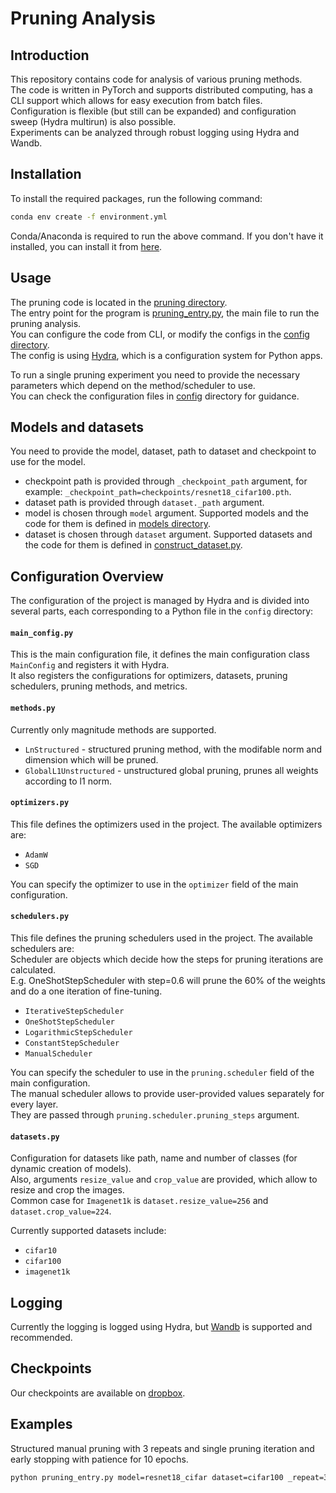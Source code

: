 # Pruning Analysis

## Introduction
This repository contains code for analysis of various pruning methods.\
The code is written in PyTorch and supports distributed computing, has a CLI support which allows for easy execution from batch files.\
Configuration is flexible (but still can be expanded) and configuration sweep (Hydra multirun) is also possible.\
Experiments can be analyzed through robust logging using Hydra and Wandb.

## Installation
To install the required packages, run the following command:
```bash
conda env create -f environment.yml
```
Conda/Anaconda is required to run the above command. If you don't have it installed, you can install it from [here](https://www.anaconda.com/products/distribution).

## Usage
The pruning code is located in the [pruning directory](pruning).\
The entry point for the program is [pruning_entry.py](pruning/pruning_entry.py), the main file to run the pruning analysis. \
You can configure the code from CLI, or modify the configs in the [config directory](pruning/config).\
The config is using [Hydra](https://hydra.cc/), which is  a configuration system for Python apps.

To run a single pruning experiment you need to provide the necessary parameters which depend on the method/scheduler to use.\
You can check the configuration files in [config](pruning/config) directory for guidance.

## Models and datasets
You need to provide the model, dataset, path to dataset and checkpoint to use for the model.

- checkpoint path is provided through `_checkpoint_path` argument, for example: `_checkpoint_path=checkpoints/resnet18_cifar100.pth`.
- dataset path is provided through `dataset._path` argument.
- model is chosen through `model` argument. Supported models and the code for them is defined in [models directory](pruning/architecture/models).
- dataset is chosen through `dataset` argument. Supported datasets and the code for them is defined in [construct_dataset.py](pruning/architecture/construct_dataset.py).

## Configuration Overview

The configuration of the project is managed by Hydra and is divided into several parts, each corresponding to a Python file in the `config` directory:

#### `main_config.py`

This is the main configuration file, it defines the main configuration class `MainConfig` and registers it with Hydra.\
It also registers the configurations for optimizers, datasets, pruning schedulers, pruning methods, and metrics.

#### `methods.py`

Currently only magnitude methods are supported.
- `LnStructured` - structured pruning method, with the modifable norm and dimension which will be pruned.
- `GlobalL1Unstructured` - unstructured global pruning, prunes all weights according to l1 norm.

#### `optimizers.py`

This file defines the optimizers used in the project. The available optimizers are:

- `AdamW`
- `SGD`

You can specify the optimizer to use in the `optimizer` field of the main configuration.

#### `schedulers.py`

This file defines the pruning schedulers used in the project. The available schedulers are:\
Scheduler are objects which decide how the steps for pruning iterations are calculated.\
E.g. OneShotStepScheduler with step=0.6 will prune the 60% of the weights and do a one iteration of fine-tuning.

- `IterativeStepScheduler` 
- `OneShotStepScheduler`
- `LogarithmicStepScheduler`
- `ConstantStepScheduler`
- `ManualScheduler`

You can specify the scheduler to use in the `pruning.scheduler` field of the main configuration.\
The manual scheduler allows to provide user-provided values separately for every layer.\
They are passed through `pruning.scheduler.pruning_steps` argument.

#### `datasets.py`
Configuration for datasets like path, name and number of classes (for dynamic creation of models).\
Also, arguments `resize_value` and `crop_value` are provided, which allow to resize and crop the images.\
Common case for `Imagenet1k` is `dataset.resize_value=256` and `dataset.crop_value=224`.

Currently supported datasets include:
- `cifar10`
- `cifar100`
- `imagenet1k`

## Logging
Currently the logging is logged using Hydra, but [Wandb](https://wandb.ai/site) is supported and recommended.

## Checkpoints
Our checkpoints are available on [dropbox](https://www.dropbox.com/scl/fo/u0d8a087o3c2ynzpb6chd/AJz5w2ozXzcrBzxUwXVMiYM?rlkey=gag0w2r89kmt1huek6zsy9re2&st=4guxofag&dl=0).

## Examples

Structured manual pruning with 3 repeats and single pruning iteration and early stopping with patience for 10 epochs.
```bash
python pruning_entry.py model=resnet18_cifar dataset=cifar100 _repeat=3 optimizer=sgd optimizer.learning_rate=0.001 _checkpoint_path=checkpoints/resnet18_cifar100.pth pruning.scheduler=manual pruning.finetune_epochs=100 dataloaders.batch_size=256 pruning.method=ln_structured 'pruning.scheduler.pruning_steps=[[0.0, 0.2, 0.2, 0.2, 0.2, 0.5, 0.5, 0.5, 0.5, 0.6, 0.6, 0.6, 0.6, 0.6, 0.6, 0.6, 0.6, 0.0]]' pruning.method.norm=2 early_stopper.enabled=True early_stopper.patience=10 
```
